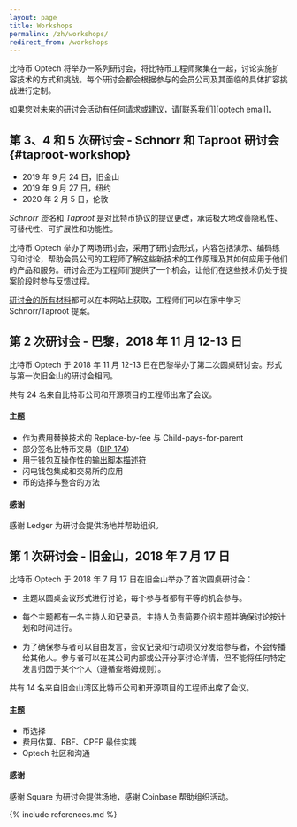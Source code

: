 ```yaml
---
layout: page
title: Workshops
permalink: /zh/workshops/
redirect_from: /workshops
---
```

比特币 Optech 将举办一系列研讨会，将比特币工程师聚集在一起，讨论实施扩容技术的方式和挑战。每个研讨会都会根据参与的会员公司及其面临的具体扩容挑战进行定制。

如果您对未来的研讨会活动有任何请求或建议，请[联系我们][optech email]。

## 第 3、4 和 5 次研讨会 - Schnorr 和 Taproot 研讨会 {#taproot-workshop}

- 2019 年 9 月 24 日，旧金山
- 2019 年 9 月 27 日，纽约
- 2020 年 2 月 5 日，伦敦

*Schnorr 签名*和 *Taproot* 是对比特币协议的提议更改，承诺极大地改善隐私性、可替代性、可扩展性和功能性。

比特币 Optech 举办了两场研讨会，采用了研讨会形式，内容包括演示、编码练习和讨论，帮助会员公司的工程师了解这些新技术的工作原理及其如何应用于他们的产品和服务。研讨会还为工程师们提供了一个机会，让他们在这些技术仍处于提案阶段时参与反馈过程。

[研讨会的所有材料][taproot workshop blog post]都可以在本网站上获取，工程师们可以在家中学习 Schnorr/Taproot 提案。

## 第 2 次研讨会 - 巴黎，2018 年 11 月 12-13 日

比特币 Optech 于 2018 年 11 月 12-13 日在巴黎举办了第二次圆桌研讨会。形式与第一次旧金山的研讨会相同。

共有 24 名来自比特币公司和开源项目的工程师出席了会议。

#### 主题

- 作为费用替换技术的 Replace-by-fee 与 Child-pays-for-parent
- 部分签名比特币交易（[BIP 174](https://github.com/bitcoin/bips/blob/master/bip-0174.mediawiki)）
- 用于钱包互操作性的[输出脚本描述符](https://gist.github.com/sipa/e3d23d498c430bb601c5bca83523fa82)
- 闪电钱包集成和交易所的应用
- 币的选择与整合的方法

#### 感谢

感谢 Ledger 为研讨会提供场地并帮助组织。

## 第 1 次研讨会 - 旧金山，2018 年 7 月 17 日

比特币 Optech 于 2018 年 7 月 17 日在旧金山举办了首次圆桌研讨会：

- 主题以圆桌会议形式进行讨论，每个参与者都有平等的机会参与。

- 每个主题都有一名主持人和记录员。主持人负责简要介绍主题并确保讨论按计划和时间进行。

- 为了确保参与者可以自由发言，会议记录和行动项仅分发给参与者，不会传播给其他人。参与者可以在其公司内部或公开分享讨论详情，但不能将任何特定发言归因于某个个人（遵循查塔姆规则）。

共有 14 名来自旧金山湾区比特币公司和开源项目的工程师出席了会议。

#### 主题

- 币选择
- 费用估算、RBF、CPFP 最佳实践
- Optech 社区和沟通

#### 感谢

感谢 Square 为研讨会提供场地，感谢 Coinbase 帮助组织活动。

{% include references.md %}

[taproot workshop blog post]: /en/schorr-taproot-workshop/
